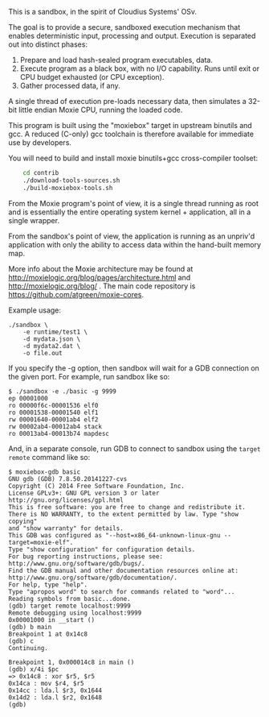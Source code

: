 
This is a sandbox, in the spirit of Cloudius Systems' OSv.

The goal is to provide a secure, sandboxed execution mechanism that
enables deterministic input, processing and output.  Execution is
separated out into distinct phases:

1. Prepare and load hash-sealed program executables, data.
2. Execute program as a black box, with no I/O capability.
   Runs until exit or CPU budget exhausted (or CPU exception).
3. Gather processed data, if any.

A single thread of execution pre-loads necessary data, then simulates a
32-bit little endian Moxie CPU, running the loaded code.

This program is built using the "moxiebox" target in upstream binutils
and gcc.  A reduced (C-only) gcc toolchain is therefore available for
immediate use by developers.

You will need to build and install moxie binutils+gcc cross-compiler
toolset:

```bash
    cd contrib
    ./download-tools-sources.sh
    ./build-moxiebox-tools.sh
```

From the Moxie program's point of view, it is a single thread running
as root and is essentially the entire operating system kernel +
application, all in a single wrapper.

From the sandbox's point of view, the application is running as an
unpriv'd application with only the ability to access data within the
hand-built memory map.

More info about the Moxie architecture may be found at
http://moxielogic.org/blog/pages/architecture.html and
http://moxielogic.org/blog/ . The main code repository is
https://github.com/atgreen/moxie-cores.

Example usage:

	./sandbox \
		-e runtime/test1 \
		-d mydata.json \
		-d mydata2.dat \
		-o file.out

If you specify the -g <port> option, then sandbox will wait for a GDB
connection on the given port.  For example, run sandbox like so:

    $ ./sandbox -e ./basic -g 9999
    ep 00001000
    ro 00000f6c-00001536 elf0
    ro 00001538-00001540 elf1
    rw 00001640-00001ab4 elf2
    rw 00002ab4-00012ab4 stack
    ro 00013ab4-00013b74 mapdesc
    
And, in a separate console, run GDB to connect to sandbox using the
`target remote` command like so:

    $ moxiebox-gdb basic
    GNU gdb (GDB) 7.8.50.20141227-cvs
    Copyright (C) 2014 Free Software Foundation, Inc.
    License GPLv3+: GNU GPL version 3 or later http://gnu.org/licenses/gpl.html
    This is free software: you are free to change and redistribute it.
    There is NO WARRANTY, to the extent permitted by law. Type "show copying"
    and "show warranty" for details.
    This GDB was configured as "--host=x86_64-unknown-linux-gnu --target=moxie-elf".
    Type "show configuration" for configuration details.
    For bug reporting instructions, please see:
    http://www.gnu.org/software/gdb/bugs/.
    Find the GDB manual and other documentation resources online at:
    http://www.gnu.org/software/gdb/documentation/.
    For help, type "help".
    Type "apropos word" to search for commands related to "word"...
    Reading symbols from basic...done.
    (gdb) target remote localhost:9999
    Remote debugging using localhost:9999
    0x00001000 in __start ()
    (gdb) b main
    Breakpoint 1 at 0x14c8
    (gdb) c
    Continuing.
    
    Breakpoint 1, 0x000014c8 in main ()
    (gdb) x/4i $pc
    => 0x14c8 : xor $r5, $r5
    0x14ca : mov $r4, $r5
    0x14cc : lda.l $r3, 0x1644
    0x14d2 : lda.l $r2, 0x1648
    (gdb)
